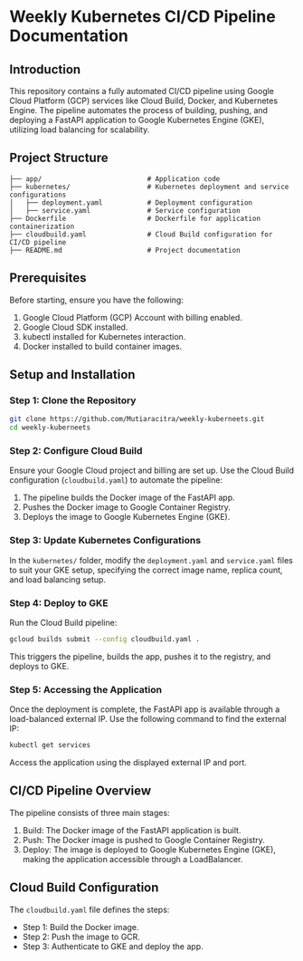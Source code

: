# **Weekly Kubernetes CI/CD Pipeline Documentation**

## Introduction
This repository contains a fully automated CI/CD pipeline using Google Cloud Platform (GCP) services like Cloud Build, Docker, and Kubernetes Engine. The pipeline automates the process of building, pushing, and deploying a FastAPI application to Google Kubernetes Engine (GKE), utilizing load balancing for scalability.

## Project Structure
```
├── app/                          # Application code
├── kubernetes/                   # Kubernetes deployment and service configurations
│   ├── deployment.yaml           # Deployment configuration
│   ├── service.yaml              # Service configuration
├── Dockerfile                    # Dockerfile for application containerization
├── cloudbuild.yaml               # Cloud Build configuration for CI/CD pipeline
├── README.md                     # Project documentation
```

## Prerequisites
Before starting, ensure you have the following:
1. Google Cloud Platform (GCP) Account with billing enabled.
2. Google Cloud SDK installed.
3. kubectl installed for Kubernetes interaction.
4. Docker installed to build container images.

## Setup and Installation

### Step 1: Clone the Repository
```bash
git clone https://github.com/Mutiaracitra/weekly-kuberneets.git
cd weekly-kuberneets
```

### Step 2: Configure Cloud Build
Ensure your Google Cloud project and billing are set up. Use the Cloud Build configuration (`cloudbuild.yaml`) to automate the pipeline:
1. The pipeline builds the Docker image of the FastAPI app.
2. Pushes the Docker image to Google Container Registry.
3. Deploys the image to Google Kubernetes Engine (GKE).

### Step 3: Update Kubernetes Configurations
In the `kubernetes/` folder, modify the `deployment.yaml` and `service.yaml` files to suit your GKE setup, specifying the correct image name, replica count, and load balancing setup.

### Step 4: Deploy to GKE
Run the Cloud Build pipeline:
```bash
gcloud builds submit --config cloudbuild.yaml .
```
This triggers the pipeline, builds the app, pushes it to the registry, and deploys to GKE.

### Step 5: Accessing the Application
Once the deployment is complete, the FastAPI app is available through a load-balanced external IP. Use the following command to find the external IP:
```bash
kubectl get services
```
Access the application using the displayed external IP and port.

## CI/CD Pipeline Overview
The pipeline consists of three main stages:
1. Build: The Docker image of the FastAPI application is built.
2. Push: The Docker image is pushed to Google Container Registry.
3. Deploy: The image is deployed to Google Kubernetes Engine (GKE), making the application accessible through a LoadBalancer.

## Cloud Build Configuration
The `cloudbuild.yaml` file defines the steps:
- Step 1: Build the Docker image.
- Step 2: Push the image to GCR.
- Step 3: Authenticate to GKE and deploy the app.

